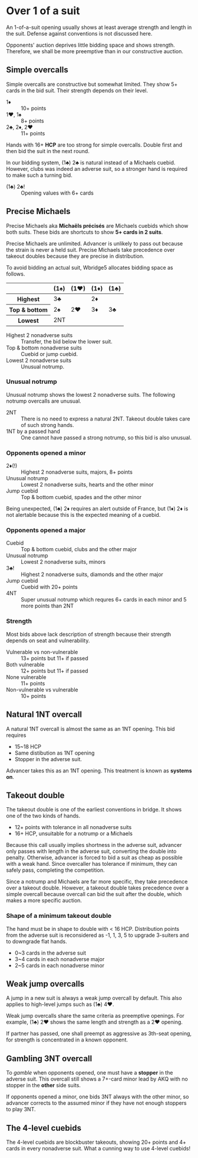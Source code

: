 Over 1 of a suit
================
An 1-of-a-suit opening usually shows at least average strength and length in
the suit.  Defense against conventions is not discussed here.

Opponents' auction deprives little bidding space and shows strength.
Therefore, we shall be more preemptive than in our constructive auction.

Simple overcalls
----------------
Simple overcalls are constructive but somewhat limited.  They show 5+ cards in
the bid suit.  Their strength depends on their level.

<dl>
  <dt>1♦</dt>
  <dd>10+ points</dd>

  <dt>1♥, 1♠</dt>
  <dd>8+ points</dd>

  <dt>2♣, 2♦, 2♥</dt>
  <dd>11+ points</dd>
</dl>

Hands with 16+ **HCP** are too strong for simple overcalls.  Double first and
then bid the suit in the next round.

In our bidding system, (1♣) 2♣ is natural instead of a Michaels cuebid.
However, clubs was indeed an adverse suit, so a stronger hand is required to
make such a turning bid.

<dl>
  <dt>(1♣) 2♣!</dt>
  <dd>Opening values with 6+ cards</dd>
</dl>

Precise Michaels
----------------
Precise Michaels aka **Michaëls précisés** are Michaels cuebids which show
both suits.  These bids are shortcuts to show **5+ cards in 2 suits**.

Precise Michaels are unlimited.  Advancer is unlikely to pass out because the
strain is never a held suit.  Precise Michaels take precedence over takeout
doubles because they are precise in distribution.

To avoid bidding an actual suit, Wbridge5 allocates bidding space as follows.

<table class="center">
<thead>
<tr><th></th><th>(1♠)</th><th>(1♥)</th><th>(1♦)</th><th>(1♣)</th></tr>
</thead>
<tbody>
<tr><th>Highest</th><td colspan="2">3♣</td><td colspan="2">2♦</td></tr>
<tr><th>Top & bottom</th><td>2♠</td><td>2♥</td><td>3♦</td><td>3♣</td></tr>
<tr><th>Lowest</th><td colspan="4">2NT</td></tr>
</tbody>
</table>

<dl>
  <dt>Highest 2 nonadverse suits</dt>
  <dd>Transfer, the bid below the lower suit.</dd>

  <dt>Top & bottom nonadverse suits</dt>
  <dd>Cuebid or jump cuebid.</dd>

  <dt>Lowest 2 nonadverse suits</dt>
  <dd>Unusual notrump.</dd>
</dl>

### Unusual notrump ###
Unusual notrump shows the lowest 2 nonadverse suits.  The following notrump
overcalls are unusual.

<dl>
  <dt>2NT</dt>
  <dd>There is no need to express a natural 2NT.  Takeout double takes care of such strong hands.</dd>

  <dt>1NT by a passed hand</dt>
  <dd>One cannot have passed a strong notrump, so this bid is also unusual.</dd>
</dl>

### Opponents opened a minor ###
<dl>
  <dt>2♦(!)</dt>
  <dd>Highest 2 nonadverse suits, majors, 8+ points</dd>

  <dt>Unusual notrump</dt>
  <dd>Lowest 2 nonadverse suits, hearts and the other minor</dd>

  <dt>Jump cuebid</dt>
  <dd>Top & bottom cuebid, spades and the other minor</dd>
</dl>

Being unexpected, (1♣) 2♦ requires an alert outside of France, but (1♦) 2♦ is
not alertable because this is the expected meaning of a cuebid.

### Opponents opened a major ###
<dl>
  <dt>Cuebid</dt>
  <dd>Top & bottom cuebid, clubs and the other major</dd>

  <dt>Unusual notrump</dt>
  <dd>Lowest 2 nonadverse suits, minors</dd>

  <dt>3♣!</dt>
  <dd>Highest 2 nonadverse suits, diamonds and the other major</dd>

  <dt>Jump cuebid</dt>
  <dd>Cuebid with 20+ points</dd>

  <dt>4NT</dt>
  <dd>Super unusual notrump which requres 6+ cards in each minor and 5 more points than 2NT</dd>
</dl>

### Strength ###
Most bids above lack description of strength because their strength depends on
seat and vulnerability.

<dl>
  <dt>Vulnerable vs non-vulnerable</dt>
  <dd>13+ points but 11+ if passed</dd>

  <dt>Both vulnerable</dt>
  <dd>12+ points but 11+ if passed</dd>

  <dt>None vulnerable</dt>
  <dd>11+ points</dd>

  <dt>Non-vulnerable vs vulnerable</dt>
  <dd>10+ points</dd>
</dl>

Natural 1NT overcall
--------------------
A natural 1NT overcall is almost the same as an 1NT opening.  This bid requires

* 15~18 HCP
* Same distibution as 1NT opening
* Stopper in the adverse suit.

Advancer takes this as an 1NT opening.  This treatment is known as **systems
on**.

Takeout double
--------------
The takeout double is one of the earliest conventions in bridge.  It shows one
of the two kinds of hands.

* 12+ points with tolerance in all nonadverse suits
* 16+ HCP, unsuitable for a notrump or a Michaels

Because this call usually implies shortness in the adverse suit, advancer only
passes with length in the adverse suit, converting the double into penalty.
Otherwise, advancer is forced to bid a suit as cheap as possible with a weak
hand.  Since overcaller has tolerance if minimum, they can safely pass,
completing the competition.

Since a notrump and Michaels are far more specific, they take precedence over a
takeout double.  However, a takeout double takes precedence over a simple
overcall because overcall can bid the suit after the double, which makes a more
specific auction.

### Shape of a minimum takeout double ###
The hand must be in shape to double with < 16 HCP.  Distribution points from
the adverse suit is reconsidered as -1, 1, 3, 5 to upgrade 3-suiters and to
downgrade flat hands.

* 0~3 cards in the adverse suit
* 3~4 cards in each nonadverse major
* 2~5 cards in each nonadverse minor

Weak jump overcalls
-------------------
A jump in a new suit is always a weak jump overcall by default.  This also
applies to high-level jumps such as (1♣) 4♥.

Weak jump overcalls share the same criteria as preemptive openings.  For
example, (1♣) 2♥ shows the same length and strength as a 2♥ opening.

If partner has passed, one shall preempt as aggressive as 3th-seat opening, for
strength is concentrated in a known opponent.

Gambling 3NT overcall
---------------------
To *gamble* when opponents opened, one must have a **stopper** in the adverse
suit.  This overcall still shows a 7+-card minor lead by AKQ with no stopper in
the **other** side suits.

If opponents opened a minor, one bids 3NT always with the other minor, so
advancer corrects to the assumed minor if they have not enough stoppers to
play 3NT.

The 4-level cuebids
--------------------
The 4-level cuebids are blockbuster takeouts, showing 20+ points and 4+ cards
in every nonadverse suit.  What a cunning way to use 4-level cuebids!
